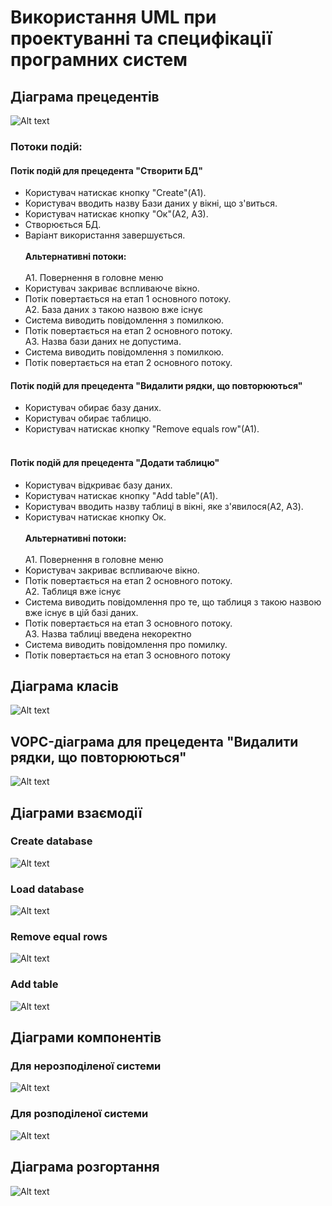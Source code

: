 # Використання UML при проектуванні та специфікації програмних систем
## Діаграма прецедентів
![Alt text](../img/UseCase0.png?raw=true)
### Потоки подій:
#### Потік подій для прецедента "Створити БД"
* Користувач натискає кнопку "Create"(А1).
* Користувач вводить назву Бази даних у вікні, що з'виться.
* Користувач натискає кнопку "Ок"(А2, А3).
* Створюється БД.
* Варіант використання завершується. <br /> <br />
**Альтернативні потоки:** <br /> <br />
А1. Повернення в головне меню
* Користувач закриває вспливаюче вікно.
* Потік повертається на етап 1 основного потоку. <br />
А2. База даних з такою назвою вже існує <br />
* Система виводить повідомлення з помилкою.
* Потік повертається на етап 2 основного потоку. <br />
А3. Назва бази даних не допустима. <br />
* Система виводить повідомлення з помилкою.
* Потік повертається на етап 2 основного потоку.
#### Потік подій для прецедента "Видалити рядки, що повторюються"
* Користувач обирає базу даних.
* Користувач обирає таблицю.
* Користувач натискає кнопку "Remove equals row"(A1). <br /> <br />
#### Потік подій для прецедента "Додати таблицю"
* Користувач відкриває базу даних. 
* Користувач натискає кнопку "Add table"(А1).
* Користувач вводить назву таблиці в вікні, яке з'явилося(А2, А3).
* Користувач натискає кнопку Ок. <br /> <br />
**Альтернативні потоки:** <br /> <br />
A1. Повернення в головне меню
* Користувач закриває вспливаюче вікно.
* Потік повертається на етап 2 основного потоку. <br />
A2. Таблиця вже існує
* Система виводить повідомлення про те, що таблиця з такою назвою вже існує в цій базі даних.
* Потік повертається на етап 3 основного потоку. <br />
A3. Назва таблиці введена некоректно
* Система виводить повідомлення про помилку.
* Потік повертається на етап 3 основного потоку

## Діаграма класів
![Alt text](../img/ClassDiagramStage1.png?raw=true)


## VOPC-діаграма для прецедента "Видалити рядки, що повторюються"
![Alt text](../img/VopcClassDiagram.drawio.png?raw=true)


## Діаграми взаємодії

### Create database
![Alt text](../img/SequanceCreateDatabase.drawio.png?raw=true)

### Load database
![Alt text](../img/SequenceLoadDatabase.drawio.png?raw=true)

### Remove equal rows
![Alt text](../img/SequenceRemoveEqualRows.drawio.png?raw=true)

### Add table
![Alt text](../img/SequenceAddTable.drawio.png?raw=true)


## Діаграми компонентів

### Для нерозподіленої системи
![Alt text](../img/CompDiagramNonDistributed.png)

### Для розподіленої системи

![Alt text](../img/CompDiagramDistributed.png)


## Діаграма розгортання

![Alt text](../img/DeploymentDiagram.drawio.png)
